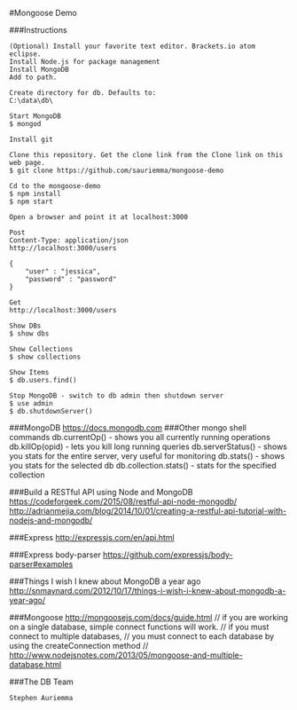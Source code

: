 
#Mongoose Demo

###Instructions

    (Optional) Install your favorite text editor. Brackets.io atom eclipse.
    Install Node.js for package management
    Install MongoDB    
    Add to path.

    Create directory for db. Defaults to:
    C:\data\db\

    Start MongoDB
    $ mongod

    Install git

    Clone this repository. Get the clone link from the Clone link on this web page.
    $ git clone https://github.com/sauriemma/mongoose-demo

    Cd to the mongoose-demo
    $ npm install
    $ npm start

    Open a browser and point it at localhost:3000

    Post
    Content-Type: application/json
    http://localhost:3000/users

    {
        "user" : "jessica",
        "password" : "password"
    }

    Get
    http://localhost:3000/users

    Show DBs
    $ show dbs

    Show Collections
    $ show collections

    Show Items
    $ db.users.find()

    Stop MongoDB - switch to db admin then shutdown server
    $ use admin
    $ db.shutdownServer()


###MongoDB
https://docs.mongodb.com
###Other mongo shell commands
db.currentOp() - shows you all currently running operations
db.killOp(opid) - lets you kill long running queries
db.serverStatus() - shows you stats for the entire server, very useful for monitoring
db.stats() - shows you stats for the selected db
db.collection.stats() - stats for the specified collection

###Build a RESTful API using Node and MongoDB
https://codeforgeek.com/2015/08/restful-api-node-mongodb/
http://adrianmejia.com/blog/2014/10/01/creating-a-restful-api-tutorial-with-nodejs-and-mongodb/

###Express
http://expressjs.com/en/api.html

###Express body-parser
https://github.com/expressjs/body-parser#examples

###Things I wish I knew about MongoDB a year ago
http://snmaynard.com/2012/10/17/things-i-wish-i-knew-about-mongodb-a-year-ago/

###Mongoose
http://mongoosejs.com/docs/guide.html
// if you are working on a single database, simple connect functions will work.
// if you must connect to multiple databases,
// you must connect to each database by using the createConnection method
// http://www.nodejsnotes.com/2013/05/mongoose-and-multiple-database.html


###The DB Team

    Stephen Auriemma

